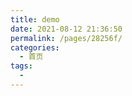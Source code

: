 ```yaml
---
title: demo
date: 2021-08-12 21:36:50
permalink: /pages/28256f/
categories:
  - 首页
tags:
  - 
---
```

